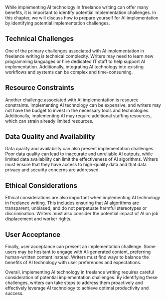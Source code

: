 

While implementing AI technology in freelance writing can offer many benefits, it is important to identify potential implementation challenges. In this chapter, we will discuss how to prepare yourself for AI implementation by identifying potential implementation challenges.

Technical Challenges
--------------------

One of the primary challenges associated with AI implementation in freelance writing is technical complexity. Writers may need to learn new programming languages or hire dedicated IT staff to help support AI implementation. Additionally, integrating AI technology into existing workflows and systems can be complex and time-consuming.

Resource Constraints
--------------------

Another challenge associated with AI implementation is resource constraints. Implementing AI technology can be expensive, and writers may not have the budget to invest in the necessary tools and technologies. Additionally, implementing AI may require additional staffing resources, which can strain already limited resources.

Data Quality and Availability
-----------------------------

Data quality and availability can also present implementation challenges. Poor data quality can lead to inaccurate and unreliable AI outputs, while limited data availability can limit the effectiveness of AI algorithms. Writers must ensure that they have access to high-quality data and that data privacy and security concerns are addressed.

Ethical Considerations
----------------------

Ethical considerations are also important when implementing AI technology in freelance writing. This includes ensuring that AI algorithms are transparent, unbiased, and do not perpetuate harmful stereotypes or discrimination. Writers must also consider the potential impact of AI on job displacement and worker rights.

User Acceptance
---------------

Finally, user acceptance can present an implementation challenge. Some users may be hesitant to engage with AI-generated content, preferring human-written content instead. Writers must find ways to balance the benefits of AI technology with user preferences and expectations.

Overall, implementing AI technology in freelance writing requires careful consideration of potential implementation challenges. By identifying these challenges, writers can take steps to address them proactively and effectively leverage AI technology to achieve optimal productivity and success.
